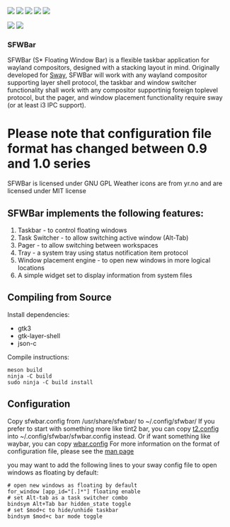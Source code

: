 ![](https://github.com/LBCrion/sfwbar/blob/main/.github/sfwbar-oneline.png)
![](https://github.com/LBCrion/sfwbar/blob/main/.github/sfwbar.png)
![](https://github.com/LBCrion/sfwbar/blob/main/.github/sfwbar-preview.png)
![](https://github.com/LBCrion/sfwbar/blob/main/.github/sfwbar-switch.png)
![](https://github.com/LBCrion/sfwbar/blob/main/.github/sfwbar-tray.png)

![](https://scan.coverity.com/projects/22494/badge.svg)
![](https://api.travis-ci.com/LBCrion/sfwbar.svg)

### SFWBar

SFWBar (S* Floating Window Bar) is a flexible taskbar application for
wayland compositors, designed with a stacking layout in mind. 
Originally developed for [Sway](https://github.com/swaywm/sway), SFWBar
will work with any wayland compositor supporting layer shell protocol,
the taskbar and window switcher functionality shall work with any compositor
supportinig foreign toplevel protocol, but the pager, and window placement
functionality require sway (or at least i3 IPC support).

# Please note that configuration file format has changed between 0.9 and 1.0 series 

SFWBar is licensed under GNU GPL
Weather icons are from yr.no and are licensed under MIT license 

## SFWBar implements the following features:
1. Taskbar - to control floating windows
1. Task Switcher - to allow switching active window (Alt-Tab)
1. Pager - to allow switching between workspaces
1. Tray - a system tray using status notification item protocol
1. Window placement engine - to open new windows in more logical locations
1. A simple widget set to display information from system files

## Compiling from Source

Install dependencies:
* gtk3
* gtk-layer-shell
* json-c

Compile instructions:
```no-highlight
meson build
ninja -C build
sudo ninja -C build install
```

## Configuration
Copy sfwbar.config from /usr/share/sfwbar/ to ~/.config/sfwbar/
If you prefer to start with something more like tint2 bar, you can
copy [t2.config](config/t2.config) into ~/.config/sfwbar/sfwbar.config
instead. Or if want something like waybar, you can copy
[wbar.config](config/wbar.config)
For more information on the format of configuration file, please see the
[man page](doc/sfwbar.rst)

you may want to add the following lines to your sway config file to open windows
as floating by default:

```no-highlight
# open new windows as floating by default
for_window [app_id="[.]*"] floating enable
# set Alt-tab as a task switcher combo
bindsym Alt+Tab bar hidden_state toggle 
# set $mod+c to hide/unhide taskbar 
bindsym $mod+c bar mode toggle
```

